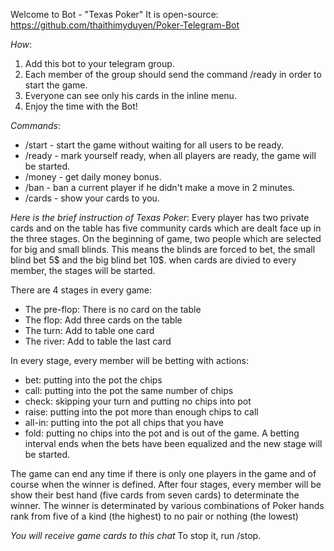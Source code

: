 Welcome to Bot - "Texas Poker"
It is open-source: https://github.com/thaithimyduyen/Poker-Telegram-Bot

*How*:
1. Add this bot to your telegram group.
2. Each member of the group should send the command /ready in order to start the game.
3. Everyone can see only his cards in the inline menu.
4. Enjoy the time with the Bot!

*Commands*:
- /start - start the game without waiting for all users to be ready.
- /ready - mark yourself ready, when all players are ready, the game will be started.
- /money - get daily money bonus.
- /ban   - ban a current player if he didn't make a move in 2 minutes.
- /cards - show your cards to you.

*Here is the brief instruction of Texas Poker*:
Every player has two private cards and on the table has five community cards which are dealt face up in the three stages.
On the beginning of game, two people which are selected for big and small blinds. This means the blinds are forced to bet, the small blind bet 5$ and the big blind bet 10$.
when cards are divied to every member, the stages will be started.

There are 4 stages in every game:
- The pre-flop: There is no card on the table
- The flop: Add three cards on the table
- The turn: Add to table one card 
- The river: Add to table the last card

In every stage, every member will be betting with actions:
- bet: putting into the pot the chips
- call: putting into the pot the same number of chips
- check: skipping your turn and putting no chips into pot
- raise: putting into the pot more than enough chips to call 
- all-in: putting into the pot all chips that you have
- fold: putting no chips into the pot and is out of the game.
A betting interval ends when the bets have been equalized and the new stage will be started.

The game can end any time if there is only one players in the game and of course when the winner is defined.
After four stages, every member will be show their best hand (five cards from seven cards) to determinate the winner.
The winner is determinated by various combinations of Poker hands rank from five of a kind (the highest) to no pair or nothing (the lowest) 

*You will receive game cards to this chat*
To stop it, run /stop.
